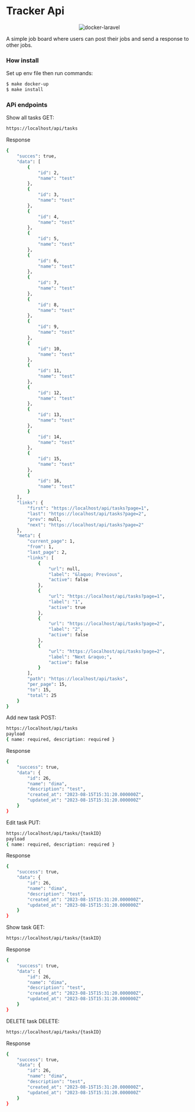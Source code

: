 # Tracker Api
<p align="center">
    <img src="https://user-images.githubusercontent.com/35098175/145682384-0f531ede-96e0-44c3-a35e-32494bd9af42.png" alt="docker-laravel">
</p>
A simple job board where users can post their jobs and send a response to other jobs.

### How install
Set up env file then run commands:
```bash
$ make docker-up
$ make install
```
### APi endpoints
Show all tasks GET:
```bash
https://localhost/api/tasks
```
Response 
```bash
{
    "succes": true,
    "data": [
        {
            "id": 2,
            "name": "test"
        },
        {
            "id": 3,
            "name": "test"
        },
        {
            "id": 4,
            "name": "test"
        },
        {
            "id": 5,
            "name": "test"
        },
        {
            "id": 6,
            "name": "test"
        },
        {
            "id": 7,
            "name": "test"
        },
        {
            "id": 8,
            "name": "test"
        },
        {
            "id": 9,
            "name": "test"
        },
        {
            "id": 10,
            "name": "test"
        },
        {
            "id": 11,
            "name": "test"
        },
        {
            "id": 12,
            "name": "test"
        },
        {
            "id": 13,
            "name": "test"
        },
        {
            "id": 14,
            "name": "test"
        },
        {
            "id": 15,
            "name": "test"
        },
        {
            "id": 16,
            "name": "test"
        }
    ],
    "links": {
        "first": "https://localhost/api/tasks?page=1",
        "last": "https://localhost/api/tasks?page=2",
        "prev": null,
        "next": "https://localhost/api/tasks?page=2"
    },
    "meta": {
        "current_page": 1,
        "from": 1,
        "last_page": 2,
        "links": [
            {
                "url": null,
                "label": "&laquo; Previous",
                "active": false
            },
            {
                "url": "https://localhost/api/tasks?page=1",
                "label": "1",
                "active": true
            },
            {
                "url": "https://localhost/api/tasks?page=2",
                "label": "2",
                "active": false
            },
            {
                "url": "https://localhost/api/tasks?page=2",
                "label": "Next &raquo;",
                "active": false
            }
        ],
        "path": "https://localhost/api/tasks",
        "per_page": 15,
        "to": 15,
        "total": 25
    }
}
```
Add new task POST:
```bash
https://localhost/api/tasks
payload
{ name: required, description: required }
```
Response 
```bash
{
    "success": true,
    "data": {
        "id": 26,
        "name": "dima",
        "description": "test",
        "created_at": "2023-08-15T15:31:20.000000Z",
        "updated_at": "2023-08-15T15:31:20.000000Z"
    }
}
```

Edit task PUT:
```bash
https://localhost/api/tasks/{taskID}
payload
{ name: required, description: required }
```
Response 
```bash
{
    "success": true,
    "data": {
        "id": 26,
        "name": "dima",
        "description": "test",
        "created_at": "2023-08-15T15:31:20.000000Z",
        "updated_at": "2023-08-15T15:31:20.000000Z"
    }
}
```

Show task GET:
```bash
https://localhost/api/tasks/{taskID}
```
Response 
```bash
{
    "success": true,
    "data": {
        "id": 26,
        "name": "dima",
        "description": "test",
        "created_at": "2023-08-15T15:31:20.000000Z",
        "updated_at": "2023-08-15T15:31:20.000000Z"
    }
}
```

DELETE task DELETE:
```bash
https://localhost/api/tasks/{taskID}
```
Response 
```bash
{
    "success": true,
    "data": {
        "id": 26,
        "name": "dima",
        "description": "test",
        "created_at": "2023-08-15T15:31:20.000000Z",
        "updated_at": "2023-08-15T15:31:20.000000Z"
    }
}
```
